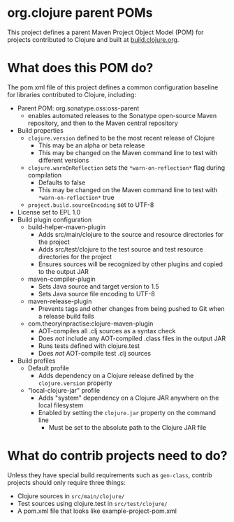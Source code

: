 org.clojure parent POMs
========================================

This project defines a parent Maven Project Object Model (POM) for
projects contributed to Clojure and built at
[build.clojure.org](http://build.clojure.org).


What does this POM do?
========================================

The pom.xml file of this project defines a common configuration
baseline for libraries contributed to Clojure, including:

* Parent POM: org.sonatype.oss:oss-parent
  * enables automated releases to the Sonatype open-source Maven repository, and then to the Maven central repository
* Build properties
  * `clojure.version` defined to be the most recent release of Clojure
    * This may be an alpha or beta release
    * This may be changed on the Maven command line to test with different versions
  * `clojure.warnOnReflection` sets the `*warn-on-reflection*` flag during compilation
    * Defaults to false
    * This may be changed on the Maven command line to test with `*warn-on-reflection*` true
  * `project.build.sourceEncoding` set to UTF-8
* License set to EPL 1.0
* Build plugin configuration
  * build-helper-maven-plugin
    * Adds src/main/clojure to the source and resource directories for the project
    * Adds src/test/clojure to the test source and test resource directories for the project
    * Ensures sources will be recognized by other plugins and copied to the output JAR
  * maven-compiler-plugin
    * Sets Java source and target version to 1.5
    * Sets Java source file encoding to UTF-8
  * maven-release-plugin
    * Prevents tags and other changes from being pushed to Git when a release build fails
  * com.theoryinpractise:clojure-maven-plugin
    * AOT-compiles all .clj sources as a syntax check
    * Does *not* include any AOT-compiled .class files in the output JAR
    * Runs tests defined with clojure.test
    * Does *not* AOT-compile test .clj sources
* Build profiles
  * Default profile
    * Adds dependency on a Clojure release defined by the `clojure.version` property
  * "local-clojure-jar" profile
    * Adds "system" dependency on a Clojure JAR anywhere on the local filesystem
    * Enabled by setting the `clojure.jar` property on the command line
      * Must be set to the absolute path to the Clojure JAR file


What do contrib projects need to do?
========================================

Unless they have special build requirements such as `gen-class`,
contrib projects should only require three things:

* Clojure sources in `src/main/clojure/`
* Test sources using clojure.test in `src/test/clojure/`
* A pom.xml file that looks like example-project-pom.xml
